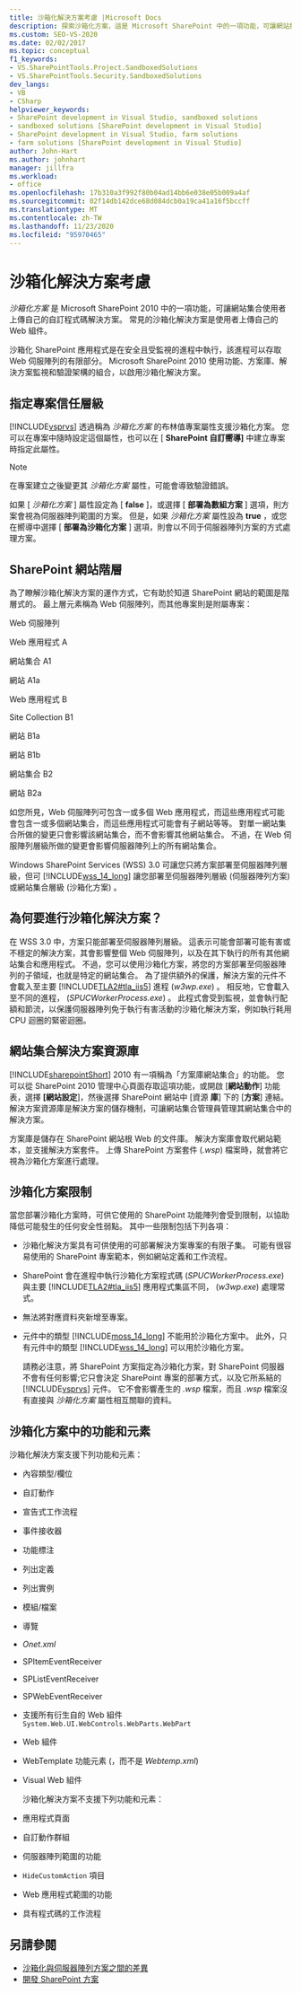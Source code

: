 ```yaml
---
title: 沙箱化解決方案考慮 |Microsoft Docs
description: 探索沙箱化方案，這是 Microsoft SharePoint 中的一項功能，可讓網站集合使用者上傳自己的自訂程式碼解決方案。
ms.custom: SEO-VS-2020
ms.date: 02/02/2017
ms.topic: conceptual
f1_keywords:
- VS.SharePointTools.Project.SandboxedSolutions
- VS.SharePointTools.Security.SandboxedSolutions
dev_langs:
- VB
- CSharp
helpviewer_keywords:
- SharePoint development in Visual Studio, sandboxed solutions
- sandboxed solutions [SharePoint development in Visual Studio]
- SharePoint development in Visual Studio, farm solutions
- farm solutions [SharePoint development in Visual Studio]
author: John-Hart
ms.author: johnhart
manager: jillfra
ms.workload:
- office
ms.openlocfilehash: 17b310a3f992f80b04ad14bb6e038e05b009a4af
ms.sourcegitcommit: 02f14db142dce68d084dcb0a19ca41a16f5bccff
ms.translationtype: MT
ms.contentlocale: zh-TW
ms.lasthandoff: 11/23/2020
ms.locfileid: "95970465"
---
```

# <a name="sandboxed-solution-considerations"></a>沙箱化解決方案考慮
  *沙箱化方案* 是 Microsoft SharePoint 2010 中的一項功能，可讓網站集合使用者上傳自己的自訂程式碼解決方案。 常見的沙箱化解決方案是使用者上傳自己的 Web 組件。

 沙箱化 SharePoint 應用程式是在安全且受監視的進程中執行，該進程可以存取 Web 伺服陣列的有限部分。 Microsoft SharePoint 2010 使用功能、方案庫、解決方案監視和驗證架構的組合，以啟用沙箱化解決方案。

## <a name="specify-project-trust-level"></a>指定專案信任層級
 [!INCLUDE[vsprvs](../sharepoint/includes/vsprvs-md.md)] 透過稱為 *沙箱化方案* 的布林值專案屬性支援沙箱化方案。 您可以在專案中隨時設定這個屬性，也可以在 [ **SharePoint 自訂嚮導]** 中建立專案時指定此屬性。

> [!NOTE]
> 在專案建立之後變更其 *沙箱化方案* 屬性，可能會導致驗證錯誤。

 如果 [ *沙箱化方案* ] 屬性設定為 [ **false** ]，或選擇 [ **部署為數組方案** ] 選項，則方案會視為伺服器陣列範圍的方案。 但是，如果 *沙箱化方案* 屬性設為 **true** ，或您在嚮導中選擇 [ **部署為沙箱化方案** ] 選項，則會以不同于伺服器陣列方案的方式處理方案。

## <a name="sharepoint-site-hierarchy"></a>SharePoint 網站階層
 為了瞭解沙箱化解決方案的運作方式，它有助於知道 SharePoint 網站的範圍是階層式的。 最上層元素稱為 Web 伺服陣列，而其他專案則是附屬專案：

 Web 伺服陣列

 Web 應用程式 A

 網站集合 A1

 網站 A1a

 Web 應用程式 B

 Site Collection B1

 網站 B1a

 網站 B1b

 網站集合 B2

 網站 B2a

 如您所見，Web 伺服陣列可包含一或多個 Web 應用程式，而這些應用程式可能會包含一或多個網站集合，而這些應用程式可能會有子網站等等。 對單一網站集合所做的變更只會影響該網站集合，而不會影響其他網站集合。 不過，在 Web 伺服陣列層級所做的變更會影響伺服器陣列上的所有網站集合。

 Windows SharePoint Services (WSS) 3.0 可讓您只將方案部署至伺服器陣列層級，但可 [!INCLUDE[wss_14_long](../sharepoint/includes/wss-14-long-md.md)] 讓您部署至伺服器陣列層級 (伺服器陣列方案) 或網站集合層級 (沙箱化方案) 。

## <a name="why-sandboxed-solutions"></a>為何要進行沙箱化解決方案？
 在 WSS 3.0 中，方案只能部署至伺服器陣列層級。 這表示可能會部署可能有害或不穩定的解決方案，其會影響整個 Web 伺服陣列，以及在其下執行的所有其他網站集合和應用程式。 不過，您可以使用沙箱化方案，將您的方案部署至伺服器陣列的子領域，也就是特定的網站集合。 為了提供額外的保護，解決方案的元件不會載入至主要 [!INCLUDE[TLA2#tla_iis5](../sharepoint/includes/tla2sharptla-iis5-md.md)] 進程 (*w3wp.exe*) 。 相反地，它會載入至不同的進程， (*SPUCWorkerProcess.exe*) 。 此程式會受到監視，並會執行配額和節流，以保護伺服器陣列免于執行有害活動的沙箱化解決方案，例如執行耗用 CPU 迴圈的緊密迴圈。

## <a name="site-collection-solution-gallery"></a>網站集合解決方案資源庫
 [!INCLUDE[sharepointShort](../sharepoint/includes/sharepointshort-md.md)] 2010 有一項稱為「方案庫網站集合」的功能。 您可以從 SharePoint 2010 管理中心頁面存取這項功能，或開啟 [**網站動作**] 功能表，選擇 **[網站設定**]，然後選擇 SharePoint 網站中 [資源 **庫**] 下的 [**方案**] 連結。 解決方案資源庫是解決方案的儲存機制，可讓網站集合管理員管理其網站集合中的解決方案。

 方案庫是儲存在 SharePoint 網站根 Web 的文件庫。 解決方案庫會取代網站範本，並支援解決方案套件。 上傳 SharePoint 方案套件 (*.wsp*) 檔案時，就會將它視為沙箱化方案進行處理。

## <a name="sandboxed-solution-limitations"></a>沙箱化方案限制
 當您部署沙箱化方案時，可供它使用的 SharePoint 功能陣列會受到限制，以協助降低可能發生的任何安全性弱點。 其中一些限制包括下列各項：

- 沙箱化解決方案具有可供使用的可部署解決方案專案的有限子集。 可能有很容易使用的 SharePoint 專案範本，例如網站定義和工作流程。

- SharePoint 會在進程中執行沙箱化方案程式碼 (*SPUCWorkerProcess.exe*) 與主要 [!INCLUDE[TLA2#tla_iis5](../sharepoint/includes/tla2sharptla-iis5-md.md)] 應用程式集區不同， (*w3wp.exe*) 處理常式。

- 無法將對應資料夾新增至專案。

- 元件中的類型 [!INCLUDE[moss_14_long](../sharepoint/includes/moss-14-long-md.md)] 不能用於沙箱化方案中。 此外，只有元件中的類型 [!INCLUDE[wss_14_long](../sharepoint/includes/wss-14-long-md.md)] 可以用於沙箱化方案。

  請務必注意，將 SharePoint 方案指定為沙箱化方案，對 SharePoint 伺服器不會有任何影響;它只會決定 SharePoint 專案的部署方式，以及它所系結的 [!INCLUDE[vsprvs](../sharepoint/includes/vsprvs-md.md)] 元件。 它不會影響產生的 *.wsp* 檔案，而且 *.wsp* 檔案沒有直接與 *沙箱化方案* 屬性相互關聯的資料。

## <a name="capabilities-and-elements-in-sandboxed-solutions"></a>沙箱化方案中的功能和元素
 沙箱化解決方案支援下列功能和元素：

- 內容類型/欄位

- 自訂動作

- 宣告式工作流程

- 事件接收器

- 功能標注

- 列出定義

- 列出實例

- 模組/檔案

- 導覽

- *Onet.xml*

- SPItemEventReceiver

- SPListEventReceiver

- SPWebEventReceiver

- 支援所有衍生自的 Web 組件 `System.Web.UI.WebControls.WebParts.WebPart`

- Web 組件

- WebTemplate 功能元素 (，而不是 *Webtemp.xml*) 

- Visual Web 組件

  沙箱化解決方案不支援下列功能和元素：

- 應用程式頁面

- 自訂動作群組

- 伺服器陣列範圍的功能

- `HideCustomAction` 項目

- Web 應用程式範圍的功能

- 具有程式碼的工作流程

## <a name="see-also"></a>另請參閱
- [沙箱化與伺服器陣列方案之間的差異](../sharepoint/differences-between-sandboxed-and-farm-solutions.md)
- [開發 SharePoint 方案](../sharepoint/developing-sharepoint-solutions.md)
